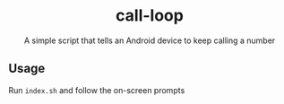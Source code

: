 <h1 align="center">
  call-loop
</h1>

<div align="center">

  A simple script that tells an Android device to keep calling a number
</div>

## Usage

Run `index.sh` and follow the on-screen prompts
